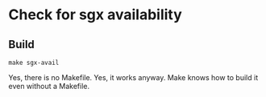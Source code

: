 # Check for sgx availability #

## Build ##
```
make sgx-avail
```
Yes, there is no Makefile. Yes, it works anyway. Make knows how to build it even without a Makefile.
